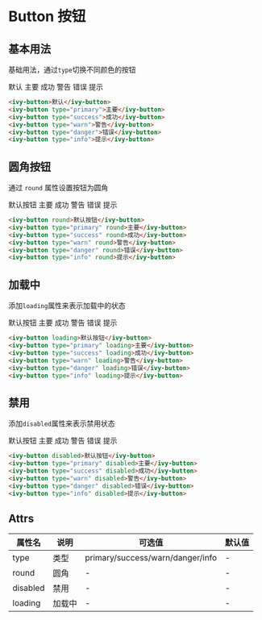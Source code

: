 # Button 按钮

## 基本用法

基础用法，通过`type`切换不同颜色的按钮

<ivy-button>默认</ivy-button>
<ivy-button type="primary">主要</ivy-button>
<ivy-button type="success">成功</ivy-button>
<ivy-button type="warn">警告</ivy-button>
<ivy-button type="danger">错误</ivy-button>
<ivy-button type="info">提示</ivy-button>

```html
<ivy-button>默认</ivy-button>
<ivy-button type="primary">主要</ivy-button>
<ivy-button type="success">成功</ivy-button>
<ivy-button type="warn">警告</ivy-button>
<ivy-button type="danger">错误</ivy-button>
<ivy-button type="info">提示</ivy-button>
```

## 圆角按钮

通过 `round` 属性设置按钮为圆角

<ivy-button round>默认按钮</ivy-button>
<ivy-button type="primary" round>主要</ivy-button>
<ivy-button type="success" round>成功</ivy-button>
<ivy-button type="warn" round>警告</ivy-button>
<ivy-button type="danger" round>错误</ivy-button>
<ivy-button type="info" round>提示</ivy-button>

```html
<ivy-button round>默认按钮</ivy-button>
<ivy-button type="primary" round>主要</ivy-button>
<ivy-button type="success" round>成功</ivy-button>
<ivy-button type="warn" round>警告</ivy-button>
<ivy-button type="danger" round>错误</ivy-button>
<ivy-button type="info" round>提示</ivy-button>
```

## 加载中

添加`loading`属性来表示加载中的状态

<ivy-button loading>默认按钮</ivy-button>
<ivy-button type="primary" loading>主要</ivy-button>
<ivy-button type="success" loading>成功</ivy-button>
<ivy-button type="warn" loading>警告</ivy-button>
<ivy-button type="danger" loading>错误</ivy-button>
<ivy-button type="info" loading>提示</ivy-button>

```html
<ivy-button loading>默认按钮</ivy-button>
<ivy-button type="primary" loading>主要</ivy-button>
<ivy-button type="success" loading>成功</ivy-button>
<ivy-button type="warn" loading>警告</ivy-button>
<ivy-button type="danger" loading>错误</ivy-button>
<ivy-button type="info" loading>提示</ivy-button>
```

## 禁用

添加`disabled`属性来表示禁用状态

<ivy-button disabled>默认按钮</ivy-button>
<ivy-button type="primary" disabled>主要</ivy-button>
<ivy-button type="success" disabled>成功</ivy-button>
<ivy-button type="warn" disabled>警告</ivy-button>
<ivy-button type="danger" disabled>错误</ivy-button>
<ivy-button type="info" disabled>提示</ivy-button>

```html
<ivy-button disabled>默认按钮</ivy-button>
<ivy-button type="primary" disabled>主要</ivy-button>
<ivy-button type="success" disabled>成功</ivy-button>
<ivy-button type="warn" disabled>警告</ivy-button>
<ivy-button type="danger" disabled>错误</ivy-button>
<ivy-button type="info" disabled>提示</ivy-button>
```

## Attrs

| 属性名   | 说明   | 可选值                           | 默认值 |
| -------- | ------ | -------------------------------- | ------ |
| type     | 类型   | primary/success/warn/danger/info | -      |
| round    | 圆角   | -                                | -      |
| disabled | 禁用   | -                                | -      |
| loading  | 加载中 | -                                | -      |

